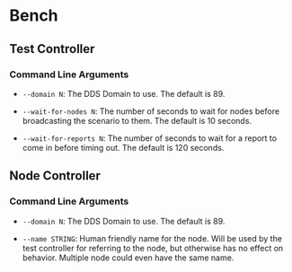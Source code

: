 # Bench

## Test Controller

### Command Line Arguments

- `--domain N`: The DDS Domain to use. The default is 89.

- `--wait-for-nodes N`: The number of seconds to wait for nodes before
  broadcasting the scenario to them. The default is 10 seconds.

- `--wait-for-reports N`: The number of seconds to wait for a report to come in
  before timing out. The default is 120 seconds.

## Node Controller

### Command Line Arguments

- `--domain N`: The DDS Domain to use. The default is 89.

- `--name STRING`: Human friendly name for the node. Will be used by the test
  controller for referring to the node, but otherwise has no effect on
  behavior. Multiple node could even have the same name.
